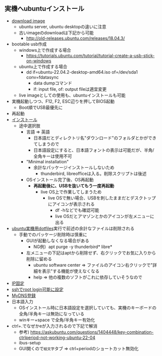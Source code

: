 ## 実機へubuntuインストール

* [download image](https://ubuntu.com/download)
  * ubuntu server, ubuntu desktopの違いに注意
  * 古いimageのdownloadは下記から可能
    * http://old-releases.ubuntu.com/releases/18.04.3/
* bootable usb作成
  * windows上で作成する場合
    * https://tutorials.ubuntu.com/tutorial/tutorial-create-a-usb-stick-on-windows
  * ubuntu上で作成する場合
    * dd if=ubuntu-22.04.2-desktop-amd64.iso of=/dev/sda1 conv=fdatasync
      * data dumpコマンド
      * if: input file, of: output fileは適宜変更
  * live imageとしての使用も、ubuntuインストールも可能
* 実機起動しつつ、F12, F2, ESC辺りを押してBIOS起動
  * Boot順でUSB最優先に
* 再起動
* [インストール](https://tutorials.ubuntu.com/tutorial/tutorial-install-ubuntu-desktop)
  * 途中選択肢
    * 言語 => 英語
      * 日本語だとディレクトリ名"ダウンロード"のフォルダとかができてしまうので
      * 日本語設定にすると、日本語フォントの表示は可能だが、半角/全角キーは使用不可
    * "Minimal installation"
      * 余計なパッケージインストールしないため
        * thunderbird, libreofficeは入る。削除スクリプトは後述
    * OSインストール完了後、OS再起動
      * **再起動後に、USBを抜いてもう一度再起動**
        * live OS上で作業してしまうため
          * live OSで無い場合、USBを刺したままだとデスクトップにアイコンが表示される
            * df -hなどでも確認可能
            * live OSだとアマゾンとかのアイコンが左メニューに出る
* [ubuntu実機用dotfiles](https://github.com/tokane888/dotfiles_ubuntu)実行で前述の余計なファイルは削除される
  * 手動でのパッケージ削除時は慎重に
    * GUIが起動しなくなる場合がある
      * NG例）apt purge -y thunderbird* libre*
    * 左メニューの下記はaptから削除せず、右クリックでお気に入りから削除に留める
      * ubuntu software center => ファイルのアイコン右クリックで"詳細を表示"する機能が使えなくなる
      * help => 他の複数のソフトがこれに依存していそうなので
* [IP固定](../linux/ubuntu/固定IP.md)
* [sshでroot login可能に設定](../ssh_prepare.md)
* [MyDNS登録](../linux/web_tools/mydns/MyDNS.md)
* 日本語入力
  * OSインストール時に日本語設定を選択していても、実機のキーボードの全角/半角キーは無効になっている
  * winキー+space で全角/半角キー有効化
* ctrl+.でなぜかeが入力されるので下記で解消
  * 参考) https://askubuntu.com/questions/1404448/key-combination-ctrlperiod-not-working-ubuntu-22-04
  * ibus-setup
  * GUI開くので`絵文字`タブ => ctrl+periodのショートカット無効化